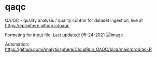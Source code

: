 # qaqc
QA/QC - quality analysis / quality control for dataset ingestion, live at https://episphere.github.io/qaqc

Formating for input file:
Last updated: 05-24-2021
![image](https://user-images.githubusercontent.com/43822820/176684079-c2978fb5-85d2-47b3-890c-8b4a7411c15c.png)

Automation:
https://github.com/Analyticsphere/CloudRun_QAQC/blob/main/prod/api.R
